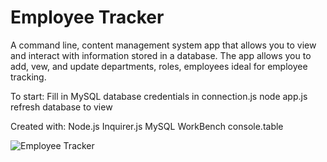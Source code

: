 # Employee Tracker

A command line, content management system app that allows you to view and interact with information stored in a database. The app allows you to add, vew, and update departments, roles, employees ideal for employee tracking. 

To start:
    Fill in MySQL database credentials in connection.js
    node app.js
    refresh database to view

Created with: 
    Node.js
    Inquirer.js
    MySQL WorkBench
    console.table

![Employee Tracker](Assets/employee_tracker.gif)


